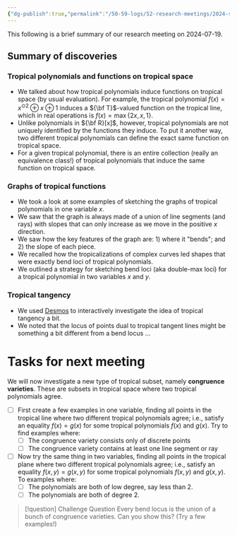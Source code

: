 ```yaml
---
{"dg-publish":true,"permalink":"/50-59-logs/52-research-meetings/2024-summer/reu-meeting-2024-07-19/","updated":"2024-07-20T20:12:02-07:00"}
---
```


This following is a brief summary of our research meeting on 2024-07-19.

## Summary of discoveries

### Tropical polynomials and functions on tropical space

- We talked about how tropical polynomials induce functions on tropical space (by usual evaluation). For example, the tropical polynomial $f(x)=x^{\odot 2}\oplus x\oplus 1$ induces a ${\bf T}$-valued function on the tropical line, which in real operations is $f(x)=\max\{2x,x,1\}$.
- Unlike polynomials in ${\bf R}[x]$, however, tropical polynomials are not uniquely identified by the functions they induce. To put it another way, two different tropical polynomials can define the exact same function on tropical space.
- For a given tropical polynomial, there is an entire collection (really an equivalence class!) of tropical polynomials that induce the same function on tropical space.

### Graphs of tropical functions

- We took a look at some examples of sketching the graphs of tropical polynomials in one variable $x$.
- We saw that the graph is always made of a union of line segments (and rays) with slopes that can only increase as we move in the positive $x$ direction.
- We saw how the key features of the graph are: 1) where it "bends"; and 2) the slope of each piece.
- We recalled how the tropicalizations of complex curves led shapes that were exactly bend loci of tropical polynomials.
- We outlined a strategy for sketching bend loci (aka double-max loci) for a tropical polynomial in two variables $x$ and $y$.

### Tropical tangency

- We used [Desmos](https://www.desmos.com/calculator/ywustbaxrr) to interactively investigate the idea of tropical tangency a bit.
- We noted that the locus of points dual to tropical tangent lines might be something a bit different from a bend locus ...


# Tasks for next meeting

We will now investigate a new type of tropical subset, namely **congruence varieties**. These are subsets in tropical space where two tropical polynomials agree.

- [ ] First create a few examples in one variable, finding all points in the tropical line where two different tropical polynomials agree; i.e., satisfy an equality $f(x)=g(x)$ for some tropical polynomials $f(x)$ and $g(x)$. Try to find examples where:
	- [ ] The congruence variety consists only of discrete points
	- [ ] The congruence variety contains at least one line segment or ray

- [ ] Now try the same thing in two variables, finding all points in the tropical plane where two different tropical polynomials agree; i.e., satisfy an equality $f(x,y)=g(x,y)$ for some tropical polynomials $f(x,y)$ and $g(x,y)$. To examples where:
	- [ ] The polynomials are both of low degree, say less than 2.
	- [ ] The polynomials are both of degree 2.

>[!question] Challenge Question
>Every bend locus is the union of a bunch of congruence varieties. Can you show this? (Try a few examples!)

